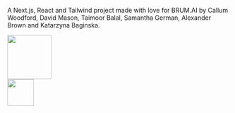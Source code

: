 

A Next.js, React and Tailwind project made with love for BRUM.AI by Callum Woodford, David Mason, Taimoor Balal, Samantha German, Alexander Brown and Katarzyna Baginska.

<img src="architects_logo_white.png" height="100px">
<div></div>
<img src="BRUMAI_MANDARIN@2x.png" height="60px">